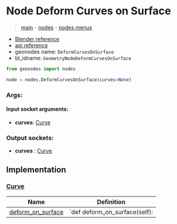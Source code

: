 # Node Deform Curves on Surface

> [main](../structure.md) - [nodes](nodes.md) - [nodes menus](nodes_menus.md)

- [Blender reference](https://docs.blender.org/manual/en/latest/modeling/geometry_nodes/curve/deform_curves_on_surface.html)
- [api reference](https://docs.blender.org/api/current/bpy.types.GeometryNodeDeformCurvesOnSurface.html)
- geonodes name: `DeformCurvesOnSurface`
- bl_idname: `GeometryNodeDeformCurvesOnSurface`

```python
from geonodes import nodes

node = nodes.DeformCurvesOnSurface(curves=None)
```

### Args:

#### Input socket arguments:

- **curves**: [Curve](Curve.md)

### Output sockets:

- **curves** : [Curve](Curve.md)

## Implementation

### [Curve](Curve.md)

| Name | Definition |
|------|------------|
 | [deform_on_surface](Curve.md#deform_on_surface) | `def deform_on_surface(self): |

